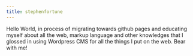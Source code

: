 ```yaml
---
title: stephenfortune
---
```

Hello World, in process of migrating towards github pages and educating myself about all the web, markup language and other knowledges that I glossed in using Wordpress CMS for all the things I put on the web. Bear with me!
